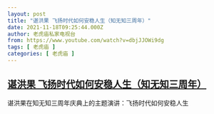 ```yaml
---
layout: post
title: "谌洪果 飞扬时代如何安稳人生（知无知三周年）"
date: 2021-11-18T09:25:44.000Z
author: 老虎庙私家电视台
from: https://www.youtube.com/watch?v=dbjJJOWi9dg
tags: [ 老虎庙 ]
categories: [ 老虎庙 ]
---
```

<!--1637227544000-->
[谌洪果 飞扬时代如何安稳人生（知无知三周年）](https://www.youtube.com/watch?v=dbjJJOWi9dg)
------

<div>
谌洪果在知无知三周年庆典上的主题演讲：飞扬时代如何安稳人生
</div>
